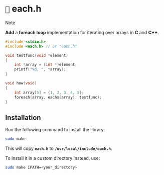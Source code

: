# `📜` each.h

> [!NOTE]
> **Add** a **foreach loop** implementation for iterating over arrays in **C** and **C++**.

```c
#include <stdio.h>
#include <each.h> // or "each.h"

void testfunc(void *element)
{
    int *array = (int *)element;
    printf("%d, ", *array);
}

void how(void)
{
    int array[5] = {1, 2, 3, 4, 5};
    foreach(array, eachs(array), testfunc);
}
```

## Installation
Run the following command to install the library:
```bash
sudo make
```
This will copy **`each.h`** to **`/usr/local/include/each.h`**.

To install it in a custom directory instead, use:

```bash
sudo make IPATH=<your_directory>
```
